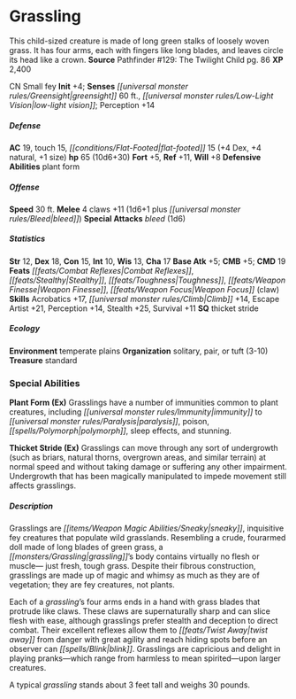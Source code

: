 ﻿---
cssclass: [monsters]
title1: Grassling
desc_short: This child-sized creature is made of long green stalks of loosely woven
  grass. It has four arms, each with fingers like long blades, and leaves circle its
  head like a crown.
title2: Grassling
CR: 6
sources:
- name: 'Pathfinder #129: The Twilight Child'
  page: 86
  link: http://paizo.com/products/btpy9vte?Pathfinder-Adventure-Path-129-The-Twilight-Child
XP: 2400
alignment: CN
size: Small
type: fey
initiative:
  bonus: 4
senses:
  greensight: 60
  low-light vision: true
AC:
  AC: 19
  touch: 15
  flat_footed: 15
  components:
    dex: 4
    natural: 4
    size: 1
HP:
  HP: 65
  long: 10d6+30
saves:
  fort: 5
  ref: 11
  will: 8
defensive_abilities:
- plant form
speeds:
  base: 30
attacks:
  melee:
  - - text: 4 claws +11 (1d6+1 plus bleed)
      entries:
      - - damage: 1d6+1
        - effect: bleed
      count: 4
      attack: claws
      bonus:
      - 11
  special:
  - bleed (1d6)
ability_scores:
  STR: 12
  DEX: 18
  CON: 15
  INT: 10
  WIS: 13
  CHA: 17
BAB: 5
CMB: 5
CMD: 19
feats:
- name: Combat Reflexes
- name: Stealthy
- name: Toughness
- name: Weapon Finesse
- name: Weapon Focus (claw)
skills:
  Acrobatics: 17
  Climb: 14
  Escape Artist: 21
  Perception: 14
  Stealth: 25
  Survival: 11
special_qualities:
- thicket stride
ecology:
  environment: temperate plains
  organization: solitary, pair, or tuft (3-10)
  treasure_type: standard
special_abilities:
  Plant Form (Ex): Grasslings have a number of immunities common to plant creatures,
    including immunity to paralysis, poison, polymorph, sleep effects, and stunning.
  Thicket Stride (Ex): Grasslings can move through any sort of undergrowth (such as
    briars, natural thorns, overgrown areas, and similar terrain) at normal speed
    and without taking damage or suffering any other impairment. Undergrowth that
    has been magically manipulated to impede movement still affects grasslings.
desc_long: |-
  Grasslings are sneaky, inquisitive fey creatures that populate wild grasslands. Resembling a crude, fourarmed doll made of long blades of green grass, a grassling's body contains virtually no flesh or muscle- just fresh, tough grass. Despite their fibrous construction, grasslings are made up of magic and whimsy as much as they are of vegetation; they are fey creatures, not plants.

   Each of a grassling's four arms ends in a hand with grass blades that protrude like claws. These claws are supernaturally sharp and can slice flesh with ease, although grasslings prefer stealth and deception to direct combat. Their excellent reflexes allow them to twist away from danger with great agility and reach hiding spots before an observer can blink. Grasslings are capricious and delight in playing pranks-which range from harmless to mean spirited-upon larger creatures.

   A typical grassling stands about 3 feet tall and weighs 30 pounds.

---

# Grassling
This child-sized creature is made of long green stalks of loosely woven grass. It has four arms, each with fingers like long blades, and leaves circle its head like a crown.
**Source** Pathfinder #129: The Twilight Child pg. 86
**XP** 2,400

CN Small fey
**Init** +4; **Senses** _[[universal monster rules/Greensight|greensight]]_ 60 ft., _[[universal monster rules/Low-Light Vision|low-light vision]]_; Perception +14

##### Defense

**AC** 19, touch 15, _[[conditions/Flat-Footed|flat-footed]]_ 15 (+4 Dex, +4 natural, +1 size)
**hp** 65 (10d6+30)
**Fort** +5, **Ref** +11, **Will** +8
**Defensive Abilities** plant form

##### Offense
**Speed** 30 ft.
**Melee** 4 claws +11 (1d6+1 plus _[[universal monster rules/Bleed|bleed]]_)
**Special Attacks** _bleed_ (1d6)

##### Statistics
**Str** 12, **Dex** 18, **Con** 15, **Int** 10, **Wis** 13, **Cha** 17
**Base Atk** +5; **CMB** +5; **CMD** 19
**Feats** _[[feats/Combat Reflexes|Combat Reflexes]]_, _[[feats/Stealthy|Stealthy]]_, _[[feats/Toughness|Toughness]]_, _[[feats/Weapon Finesse|Weapon Finesse]]_, _[[feats/Weapon Focus|Weapon Focus]]_ (claw)
**Skills** Acrobatics +17, _[[universal monster rules/Climb|Climb]]_ +14, Escape Artist +21, Perception +14, Stealth +25, Survival +11
**SQ** thicket stride

##### Ecology

**Environment** temperate plains
**Organization** solitary, pair, or tuft (3-10)
**Treasure** standard

### Special Abilities

**Plant Form (Ex)** Grasslings have a number of immunities common to plant creatures, including _[[universal monster rules/Immunity|immunity]]_ to _[[universal monster rules/Paralysis|paralysis]]_, poison, _[[spells/Polymorph|polymorph]]_, sleep effects, and stunning.

**Thicket Stride (Ex)** Grasslings can move through any sort of undergrowth (such as briars, natural thorns, overgrown areas, and similar terrain) at normal speed and without taking damage or suffering any other impairment. Undergrowth that has been magically manipulated to impede movement still affects grasslings.

##### Description

Grasslings are _[[items/Weapon Magic Abilities/Sneaky|sneaky]]_, inquisitive fey creatures that populate wild grasslands. Resembling a crude, fourarmed doll made of long blades of green grass, a _[[monsters/Grassling|grassling]]_’s body contains virtually no flesh or muscle— just fresh, tough grass. Despite their fibrous construction, grasslings are made up of magic and whimsy as much as they are of vegetation; they are fey creatures, not plants.

Each of a _grassling_’s four arms ends in a hand with grass blades that protrude like claws. These claws are supernaturally sharp and can slice flesh with ease, although grasslings prefer stealth and deception to direct combat. Their excellent reflexes allow them to _[[feats/Twist Away|twist away]]_ from danger with great agility and reach hiding spots before an observer can _[[spells/Blink|blink]]_. Grasslings are capricious and delight in playing pranks—which range from harmless to mean spirited—upon larger creatures.

A typical _grassling_ stands about 3 feet tall and weighs 30 pounds.